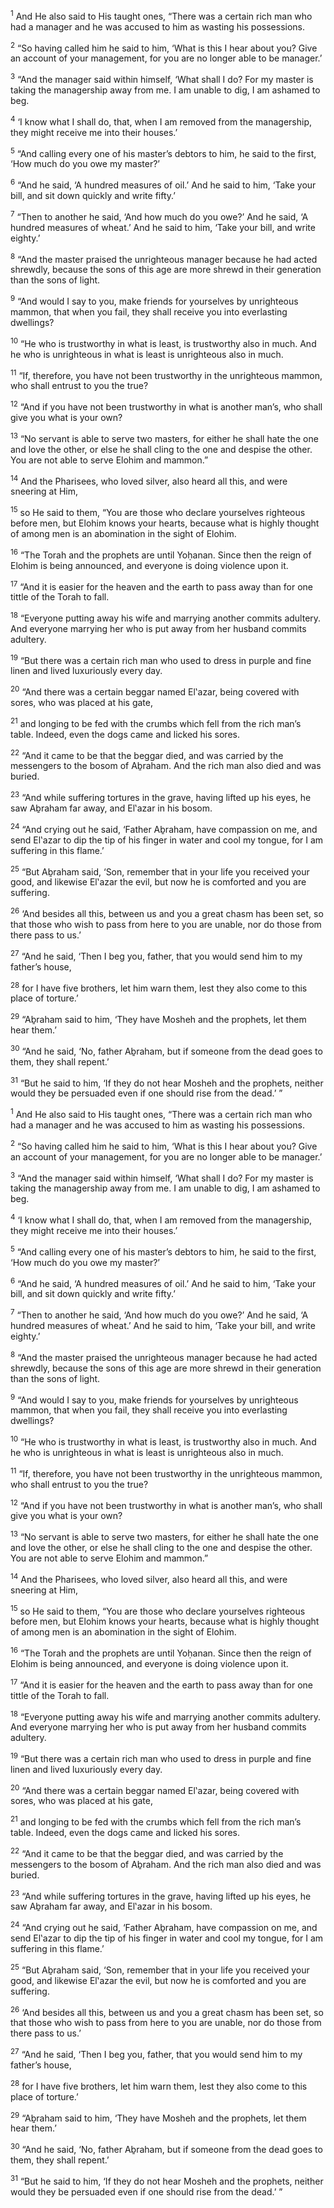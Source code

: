 <sup>1</sup> And He also said to His taught ones, “There was a certain rich man who had a manager and he was accused to him as wasting his possessions.

<sup>2</sup> “So having called him he said to him, ‘What is this I hear about you? Give an account of your management, for you are no longer able to be manager.’

<sup>3</sup> “And the manager said within himself, ‘What shall I do? For my master is taking the managership away from me. I am unable to dig, I am ashamed to beg.

<sup>4</sup> ‘I know what I shall do, that, when I am removed from the managership, they might receive me into their houses.’

<sup>5</sup> “And calling every one of his master’s debtors to him, he said to the first, ‘How much do you owe my master?’

<sup>6</sup> “And he said, ‘A hundred measures of oil.’ And he said to him, ‘Take your bill, and sit down quickly and write fifty.’

<sup>7</sup> “Then to another he said, ‘And how much do you owe?’ And he said, ‘A hundred measures of wheat.’ And he said to him, ‘Take your bill, and write eighty.’

<sup>8</sup> “And the master praised the unrighteous manager because he had acted shrewdly, because the sons of this age are more shrewd in their generation than the sons of light.

<sup>9</sup> “And would I say to you, make friends for yourselves by unrighteous mammon, that when you fail, they shall receive you into everlasting dwellings?

<sup>10</sup> “He who is trustworthy in what is least, is trustworthy also in much. And he who is unrighteous in what is least is unrighteous also in much.

<sup>11</sup> “If, therefore, you have not been trustworthy in the unrighteous mammon, who shall entrust to you the true?

<sup>12</sup> “And if you have not been trustworthy in what is another man’s, who shall give you what is your own?

<sup>13</sup> “No servant is able to serve two masters, for either he shall hate the one and love the other, or else he shall cling to the one and despise the other. You are not able to serve Elohim and mammon.”

<sup>14</sup> And the Pharisees, who loved silver, also heard all this, and were sneering at Him,

<sup>15</sup> so He said to them, “You are those who declare yourselves righteous before men, but Elohim knows your hearts, because what is highly thought of among men is an abomination in the sight of Elohim.

<sup>16</sup> “The Torah and the prophets are until Yoḥanan. Since then the reign of Elohim is being announced, and everyone is doing violence upon it.

<sup>17</sup> “And it is easier for the heaven and the earth to pass away than for one tittle of the Torah to fall.

<sup>18</sup> “Everyone putting away his wife and marrying another commits adultery. And everyone marrying her who is put away from her husband commits adultery.

<sup>19</sup> “But there was a certain rich man who used to dress in purple and fine linen and lived luxuriously every day.

<sup>20</sup> “And there was a certain beggar named El‛azar, being covered with sores, who was placed at his gate,

<sup>21</sup> and longing to be fed with the crumbs which fell from the rich man’s table. Indeed, even the dogs came and licked his sores.

<sup>22</sup> “And it came to be that the beggar died, and was carried by the messengers to the bosom of Aḇraham. And the rich man also died and was buried.

<sup>23</sup> “And while suffering tortures in the grave, having lifted up his eyes, he saw Aḇraham far away, and El‛azar in his bosom.

<sup>24</sup> “And crying out he said, ‘Father Aḇraham, have compassion on me, and send El‛azar to dip the tip of his finger in water and cool my tongue, for I am suffering in this flame.’

<sup>25</sup> “But Aḇraham said, ‘Son, remember that in your life you received your good, and likewise El‛azar the evil, but now he is comforted and you are suffering.

<sup>26</sup> ‘And besides all this, between us and you a great chasm has been set, so that those who wish to pass from here to you are unable, nor do those from there pass to us.’

<sup>27</sup> “And he said, ‘Then I beg you, father, that you would send him to my father’s house,

<sup>28</sup> for I have five brothers, let him warn them, lest they also come to this place of torture.’

<sup>29</sup> “Aḇraham said to him, ‘They have Mosheh and the prophets, let them hear them.’

<sup>30</sup> “And he said, ‘No, father Aḇraham, but if someone from the dead goes to them, they shall repent.’

<sup>31</sup> “But he said to him, ‘If they do not hear Mosheh and the prophets, neither would they be persuaded even if one should rise from the dead.’ ”

<sup>1</sup> And He also said to His taught ones, “There was a certain rich man who had a manager and he was accused to him as wasting his possessions.

<sup>2</sup> “So having called him he said to him, ‘What is this I hear about you? Give an account of your management, for you are no longer able to be manager.’

<sup>3</sup> “And the manager said within himself, ‘What shall I do? For my master is taking the managership away from me. I am unable to dig, I am ashamed to beg.

<sup>4</sup> ‘I know what I shall do, that, when I am removed from the managership, they might receive me into their houses.’

<sup>5</sup> “And calling every one of his master’s debtors to him, he said to the first, ‘How much do you owe my master?’

<sup>6</sup> “And he said, ‘A hundred measures of oil.’ And he said to him, ‘Take your bill, and sit down quickly and write fifty.’

<sup>7</sup> “Then to another he said, ‘And how much do you owe?’ And he said, ‘A hundred measures of wheat.’ And he said to him, ‘Take your bill, and write eighty.’

<sup>8</sup> “And the master praised the unrighteous manager because he had acted shrewdly, because the sons of this age are more shrewd in their generation than the sons of light.

<sup>9</sup> “And would I say to you, make friends for yourselves by unrighteous mammon, that when you fail, they shall receive you into everlasting dwellings?

<sup>10</sup> “He who is trustworthy in what is least, is trustworthy also in much. And he who is unrighteous in what is least is unrighteous also in much.

<sup>11</sup> “If, therefore, you have not been trustworthy in the unrighteous mammon, who shall entrust to you the true?

<sup>12</sup> “And if you have not been trustworthy in what is another man’s, who shall give you what is your own?

<sup>13</sup> “No servant is able to serve two masters, for either he shall hate the one and love the other, or else he shall cling to the one and despise the other. You are not able to serve Elohim and mammon.”

<sup>14</sup> And the Pharisees, who loved silver, also heard all this, and were sneering at Him,

<sup>15</sup> so He said to them, “You are those who declare yourselves righteous before men, but Elohim knows your hearts, because what is highly thought of among men is an abomination in the sight of Elohim.

<sup>16</sup> “The Torah and the prophets are until Yoḥanan. Since then the reign of Elohim is being announced, and everyone is doing violence upon it.

<sup>17</sup> “And it is easier for the heaven and the earth to pass away than for one tittle of the Torah to fall.

<sup>18</sup> “Everyone putting away his wife and marrying another commits adultery. And everyone marrying her who is put away from her husband commits adultery.

<sup>19</sup> “But there was a certain rich man who used to dress in purple and fine linen and lived luxuriously every day.

<sup>20</sup> “And there was a certain beggar named El‛azar, being covered with sores, who was placed at his gate,

<sup>21</sup> and longing to be fed with the crumbs which fell from the rich man’s table. Indeed, even the dogs came and licked his sores.

<sup>22</sup> “And it came to be that the beggar died, and was carried by the messengers to the bosom of Aḇraham. And the rich man also died and was buried.

<sup>23</sup> “And while suffering tortures in the grave, having lifted up his eyes, he saw Aḇraham far away, and El‛azar in his bosom.

<sup>24</sup> “And crying out he said, ‘Father Aḇraham, have compassion on me, and send El‛azar to dip the tip of his finger in water and cool my tongue, for I am suffering in this flame.’

<sup>25</sup> “But Aḇraham said, ‘Son, remember that in your life you received your good, and likewise El‛azar the evil, but now he is comforted and you are suffering.

<sup>26</sup> ‘And besides all this, between us and you a great chasm has been set, so that those who wish to pass from here to you are unable, nor do those from there pass to us.’

<sup>27</sup> “And he said, ‘Then I beg you, father, that you would send him to my father’s house,

<sup>28</sup> for I have five brothers, let him warn them, lest they also come to this place of torture.’

<sup>29</sup> “Aḇraham said to him, ‘They have Mosheh and the prophets, let them hear them.’

<sup>30</sup> “And he said, ‘No, father Aḇraham, but if someone from the dead goes to them, they shall repent.’

<sup>31</sup> “But he said to him, ‘If they do not hear Mosheh and the prophets, neither would they be persuaded even if one should rise from the dead.’ ”

